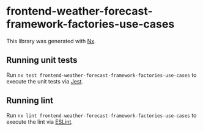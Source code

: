 # frontend-weather-forecast-framework-factories-use-cases

This library was generated with [Nx](https://nx.dev).

## Running unit tests

Run `nx test frontend-weather-forecast-framework-factories-use-cases` to execute the unit tests via [Jest](https://jestjs.io).

## Running lint

Run `nx lint frontend-weather-forecast-framework-factories-use-cases` to execute the lint via [ESLint](https://eslint.org/).

